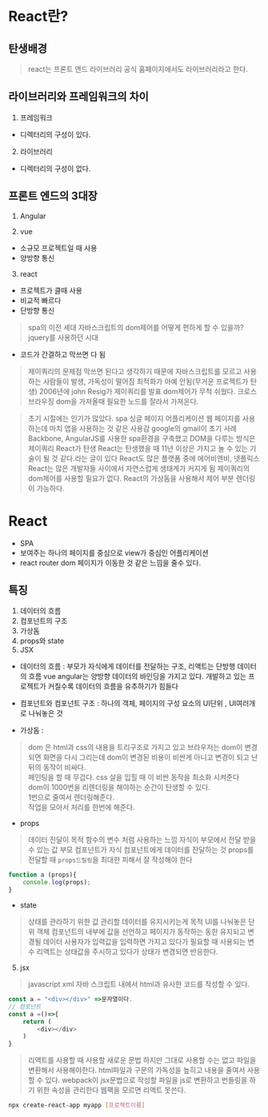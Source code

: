 # React란?
## 탄생배경
> react는 프론트 앤드 라이브러리
> 공식 홈페이지에서도 라이브러리라고 한다.

## 라이브러리와 프레임워크의 차이
1. 프레임워크
 - 디렉터리의 구성이 있다.
2. 라이브러리
 - 디렉터리의 구성이 없다.

## 프론트 엔드의 3대장
1. Angular

2. vue
 - 소규모 프로젝트일 때 사용
 - 양방향 통신

3. react
 - 프로젝트가 클때 사용
 - 비교적 빠르다
 - 단방향 통신

 > spa의 이전 세대
 > 자바스크립트의 dom제어를 어떻게 편하게 할 수 있을까?
 > jquery를 사용하던 시대
  - 코드가 간결하고 막쓰면 다 됨

> 제이쿼리의 문제점
> 막쓰면 된다고 생각하기 때문에 자바스크립트를 모르고 사용하는 사람들이 발생,
> 가독성이 떨어짐
> 최적화가 아예 안됨(무거운 프로젝트가 탄생)
> 2006년에 john Resig가 제이쿼리를 발표
> dom제어가 무척 쉬웠다.
> 크로스 브라우징
> dom을 가져올때 필요한 노드를 잘라서 가져온다.

> 초기 시절에는 인기가 많았다.
> spa 싱글 페이지 어플리케이션
> 웹 페이지를 사용하는데 마치 앱을 사용하는 것 같은 사용감
> google의 gmail이 초기 사례
> Backbone, AngularJS를 사용한 spa환경을 구축했고 DOM을 다루는 방식은 제이쿼리
> React가 탄생
> React는 탄생했을 때 11년 이상은 가지고 놀 수 있는 기술이 될 것 같다.라는 글이 있다
> React도 많은 플랫폼 중에 에어비엔비, 넷플릭스
> React는 많은 개발자들 사이에서 자연스럽게 생태계가 커지게 됨
> 제이쿼리의 dom제어를 사용할 필요가 없다.
> React의 가상돔을 사용해서 제어
> 부분 렌더링이 가능하다.

# React
 - SPA
 - 보여주는 하나의 페이지를 중심으로 view가 중심인 어플리케이션
 - react router dom 페이지가 이동한 것 같은 느낌을 줄수 있다.
 
## 특징
1. 데이터의 흐름
2. 컴포넌트의 구조
3. 가상돔
4. props와 state
5. JSX


- 데이터의 흐름 : 부모가 자식에게 데이터를 전달하는 구조, 리액트는 단방행 데이터의 흐름 vue angular는 양방향 데이터의 바인딩을 가지고 있다. 개발하고 있는 프로젝트가 커질수록 데이터의 흐름을 유추하기가 힘들다

- 컴포넌트와 컴포넌트 구조 : 하나의 객체, 페이지의 구성 요소의 UI단위 , UI여러개로 나눠놓은 것

- 가상돔 : 
> dom 은 html과 css의 내용을 트리구조로 가지고 있고 브라우저는 dom이 변경되면 화면을 다시 그리는데
> dom이 변경된 비용이 비싼게 아니고 변경이 되고 난뒤의 동작이 비싸다.<br>
> 페인팅을 할 때 무겁다. css 살을 입힐 때 
> 이 비싼 동작을 최소화 시켜준다<br>
> dom이 1000번을 리렌더링을 해야하는 순간이 탄생할 수 있다.<br>
> 1번으로 줄여서 렌더링해준다.<br>
> 작업을 모아서 처리를 한번에 해준다.<br>

- props 
> 데이터 전달이 목적
> 함수의 변수 처럼 사용하는 느낌
> 자식이 부모에서 전달 받을 수 있는 값
> 부모 컴포넌트가 자식 컴포넌트에게 데이터를 잔달하는 것
> props를 전달할 때 `props드릴링`을 최대한 피해서 잘 작성해야 한다
```js
function a (props){
    console.log(props);
}
```
- state
> 상태를 관라하기 위한 값
> 관리할 데이터를 유지시키는게 목적
> UI를 나눠놓은 단위 객체 컴포넌트의 내부에 값을 선언하고 페이지가 동작하는 동한 유지되고 변경될 데이터
> 사용자가 입력값을 입력하면 가지고 있다가 필요할 때 사용되는 변수
> 리액트는 상태값을 주시하고 있다가 상태가 변경되면 반응한다.

5. jsx
> javascript xml 
> 자바 스크립트 내에서 html과 유사한 코드를 작성할 수 있다.

```js
const a = "<div></div>" =>문자열이다.
// 컴포넌트
const a =()=>{
    return (
        <div></div>
    )
}
```
> 리액트를 사용할 때 사용할 새로운 문법
> 하지만 그대로 사용할 수는 없고 파일을 변환해서 사용해야한다.
> html파일과 구문의 가독성을 높히고 내용을 줄여서 사용할 수 있다.
> webpack이 jsx문법으로 작성할 파일을 js로 변환하고 번들링을 하기 위한 속성을 관리한다
> 웹팩을 모르면 리액트 못쓴다.

```sh
npx create-react-app myapp [프로젝트이름]
```